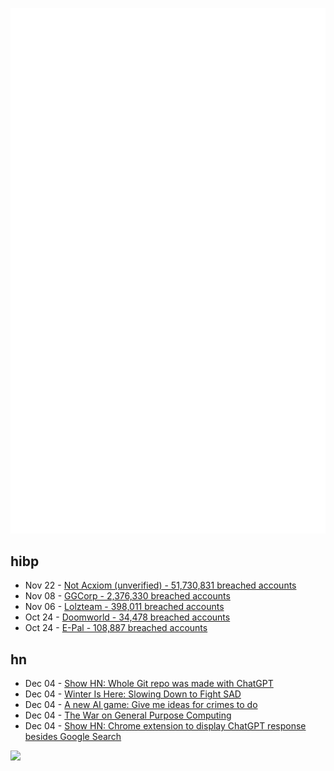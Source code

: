 ![Metrics](https://raw.githubusercontent.com/phixion/phixion/master/metrics.svg)

## hibp

<!--
for https://github.com/phixion/phixion/blob/main/.github/workflows/feeds.yml
-->
<!--START_SECTION:haveibeenpwnd-->
- Nov 22 - [Not Acxiom (unverified) - 51,730,831 breached accounts](https://haveibeenpwned.com/PwnedWebsites#NotAcxiom)
- Nov 08 - [GGCorp - 2,376,330 breached accounts](https://haveibeenpwned.com/PwnedWebsites#GGCorp)
- Nov 06 - [Lolzteam - 398,011 breached accounts](https://haveibeenpwned.com/PwnedWebsites#Lolzteam)
- Oct 24 - [Doomworld - 34,478 breached accounts](https://haveibeenpwned.com/PwnedWebsites#Doomworld)
- Oct 24 - [E-Pal - 108,887 breached accounts](https://haveibeenpwned.com/PwnedWebsites#EPal)
<!--END_SECTION:haveibeenpwnd-->

## hn

<!--
for https://github.com/phixion/phixion/blob/main/.github/workflows/feeds.yml
-->
<!--START_SECTION:hn-->
- Dec 04 - [Show HN: Whole Git repo was made with ChatGPT](https://github.com/vrescobar/chatGPT-python-elm)
- Dec 04 - [Winter Is Here: Slowing Down to Fight SAD](https://nicky.bearblog.dev/sad-is-here/)
- Dec 04 - [A new AI game: Give me ideas for crimes to do](https://simonwillison.net/2022/Dec/4/give-me-ideas-for-crimes-to-do/)
- Dec 04 - [The War on General Purpose Computing](https://csclub.uwaterloo.ca/resources/tech-talks/cory-doctorow-the-war-on-general-purpose-computing/)
- Dec 04 - [Show HN: Chrome extension to display ChatGPT response besides Google Search](https://github.com/wong2/chat-gpt-google-extension)
<!--END_SECTION:hn-->

<!--
for https://yhype.me
-->
![](https://hit.yhype.me/github/profile?user_id=13013670)
